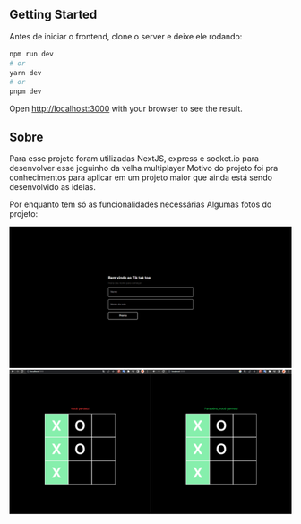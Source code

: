 ## Getting Started

Antes de iniciar o frontend, clone o server e deixe ele rodando:

```bash
npm run dev
# or
yarn dev
# or
pnpm dev
```

Open [http://localhost:3000](http://localhost:3000) with your browser to see the result.

## Sobre
Para esse projeto foram utilizadas NextJS, express e socket.io para desenvolver esse joguinho da velha multiplayer
Motivo do projeto foi pra conhecimentos para aplicar em um projeto maior que ainda está sendo desenvolvido as ideias.

Por enquanto tem só as funcionalidades necessárias
Algumas fotos do projeto:

<img width="600" alt="Captura de Tela 2022-04-05 às 22 12 05" src="https://github.com/wallace2001/tic-tac-toe-multiplayer-frontend/blob/develop/images/Login.png?raw=true">
<img width="600" alt="Captura de Tela 2022-04-05 às 22 12 05" src="https://github.com/wallace2001/tic-tac-toe-multiplayer-frontend/blob/develop/images/Move.png?raw=true">
